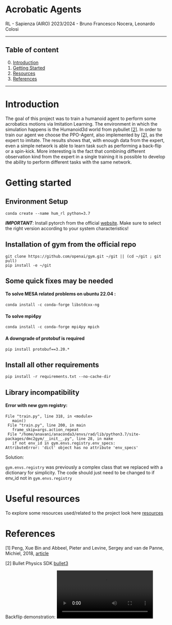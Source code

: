 # Acrobatic Agents
RL - Sapienza (AIRO) 2023/2024 -  Bruno Francesco Nocera, Leonardo Colosi

---
## Table of content
0. [Introduction](#introduction)
1. [Getting Started](#getting-started)
5. [Resources](#useful-resources)
6. [References](#references)
---

# Introduction
The goal of this project was to train a humanoid agent to perform some acrobatics motions via Imitation Learning. The environment in which the simulation happens is the Humanoid3d world from pybullet [[2]](#references). In order to train our agent we choose the PPO-Agent, also implemented by [[2]](#references), as the expert to imitate. The results shows that, with enough data from the expert, even a simple network is able to learn task such as performing a back-flip or a spin-kick. More interesting is the fact that combining different observation kind from the expert in a single training it is possible to develop the ability to perform different tasks with the same network.


# Getting started

## Environment Setup 
```code
conda create --name hum_rl python=3.7
```

***IMPORTANT***: Install pytorch from the official [website](https://pytorch.org/get-started/locally/). Make sure to select the right version according to your system characteristics!

## Installation of gym from the official repo
```code
git clone https://github.com/openai/gym.git ~/git || (cd ~/git ; git pull)
pip install -e ~/git
```


## Some quick fixes may be needed

#### To solve MESA related problems on ubuntu 22.04 : 
```code
conda install -c conda-forge libstdcxx-ng
```

#### To solve mpi4py
```code
conda install -c conda-forge mpi4py mpich
```

#### A downgrade of protobuf is required 
```code
pip install protobuf==3.20.*
```

## Install all other requirements

``` code
pip install -r requirements.txt --no-cache-dir
``` 

## Library incompatibility

#### Error with new gym registry:
```code 
File "train.py", line 318, in <module>
   main()
 File "train.py", line 200, in main
   frame_skip=args.action_repeat
 File "/home/anavani/anaconda3/envs/rad/lib/python3.7/site-packages/dmc2gym/__init__.py", line 28, in make
   if not env_id in gym.envs.registry.env_specs:
AttributeError: 'dict' object has no attribute 'env_specs'
```
Solution:

`gym.envs.registry` was previously a complex class that we replaced with a dictionary for simplicity.
The code should just need to be changed to if env_id not in `gym.envs.registry`

# Useful resources
To explore some resources used/related to the project look here [resources](resources)

# References
[1] Peng, Xue Bin and Abbeel, Pieter and Levine, Sergey and van de Panne, Michiel, 2018, [article](https://arxiv.org/pdf/1804.02717.pdf)

[2] Bullet Physics SDK  [bullet3](https://github.com/bulletphysics/bullet3.git)

Backflip demonstration:
<video src="docs/perfection.mp4" width="300" />

